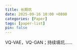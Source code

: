 ```yaml
---
title: 长期坑
date: 2025-09-16 10:00 +0800
categories: [Paper]
tags: [paper-list]
pin: false
---
```


VQ-VAE，VQ-GAN；持续填坑……

